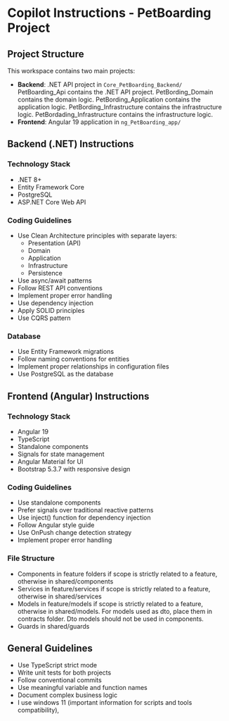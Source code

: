 # Copilot Instructions - PetBoarding Project

## Project Structure

This workspace contains two main projects:

- **Backend**: .NET API project in `Core_PetBoarding_Backend/`
  PetBoarding_Api contains the .NET API project.
  PetBording_Domain contains the domain logic.
  PetBording_Application contains the application logic.
  PetBording_Infrastructure contains the infrastructure logic.
  PetBordading_Infrastructure contains the infrastructure logic.
- **Frontend**: Angular 19 application in `ng_PetBoarding_app/`

## Backend (.NET) Instructions

### Technology Stack

- .NET 8+
- Entity Framework Core
- PostgreSQL
- ASP.NET Core Web API

### Coding Guidelines

- Use Clean Architecture principles with separate layers:
  - Presentation (API)
  - Domain
  - Application
  - Infrastructure
  - Persistence
- Use async/await patterns
- Follow REST API conventions
- Implement proper error handling
- Use dependency injection
- Apply SOLID principles
- Use CQRS pattern

### Database

- Use Entity Framework migrations
- Follow naming conventions for entities
- Implement proper relationships in configuration files
- Use PostgreSQL as the database

## Frontend (Angular) Instructions

### Technology Stack

- Angular 19
- TypeScript
- Standalone components
- Signals for state management
- Angular Material for UI
- Bootstrap 5.3.7 with responsive design

### Coding Guidelines

- Use standalone components
- Prefer signals over traditional reactive patterns
- Use inject() function for dependency injection
- Follow Angular style guide
- Use OnPush change detection strategy
- Implement proper error handling

### File Structure

- Components in feature folders if scope is strictly related to a feature, otherwise in shared/components
- Services in feature/services if scope is strictly related to a feature, otherwise in shared/services
- Models in feature/models if scope is strictly related to a feature, otherwise in shared/models. For models used as dto, place them in contracts folder. Dto models should not be used in components.
- Guards in shared/guards

## General Guidelines

- Use TypeScript strict mode
- Write unit tests for both projects
- Follow conventional commits
- Use meaningful variable and function names
- Document complex business logic
- I use windows 11 (important information for scripts and tools compatibility),
